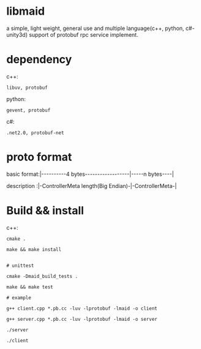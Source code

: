 libmaid
=======

a simple, light weight, general use and multiple language(c++, python, c#-unity3d) support of protobuf rpc service implement.

dependency
=======

c++:

    libuv, protobuf


python:

    gevent, protobuf


c#:

    .net2.0, protobuf-net

proto format
======

basic format:|----------4 bytes------------------|-----n bytes----|

description :|-ControllerMeta length(Big Endian)-|-ControllerMeta-|


Build && install
=======

c++:

    cmake .

    make && make install


    # unittest

    cmake -Dmaid_build_tests .

    make && make test

    # example

    g++ client.cpp *.pb.cc -luv -lprotobuf -lmaid -o client

    g++ server.cpp *.pb.cc -luv -lprotobuf -lmaid -o server

    ./server

    ./client
